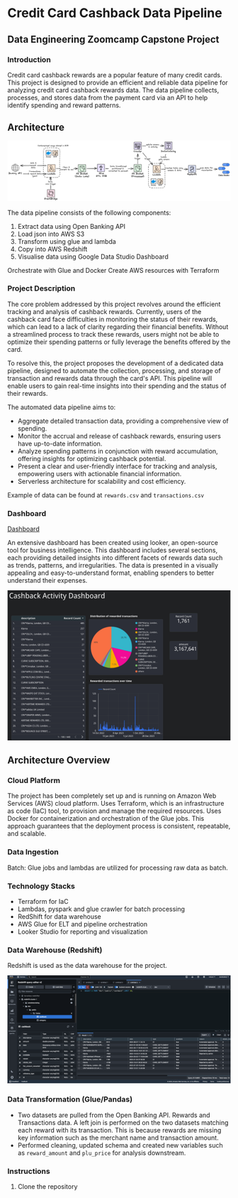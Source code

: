 # Credit Card Cashback Data Pipeline

## Data Engineering Zoomcamp Capstone Project

### Introduction

Credit card cashback rewards are a popular feature of many credit cards.
This project is designed to provide an efficient and reliable data pipeline for analyzing credit card cashback rewards data. 
The data pipeline collects, processes, and stores data from the payment card via an API to help identify spending and reward patterns.

## Architecture
![architecture.png](static/architecture.png)

The data pipeline consists of the following components:
1. Extract data using Open Banking API
2. Load json into AWS S3
3. Transform using glue and lambda
4. Copy into AWS Redshift
5. Visualise data using Google Data Studio Dashboard

Orchestrate with Glue and Docker
Create AWS resources with Terraform

### Project Description

The core problem addressed by this project revolves around the efficient tracking and analysis of cashback rewards. 
Currently, users of the cashback card face difficulties in monitoring the status of their rewards, which can lead to a lack of clarity regarding their financial benefits. 
Without a streamlined process to track these rewards, users might not be able to optimize their spending patterns or fully leverage the benefits offered by the card.

To resolve this, the project proposes the development of a dedicated data pipeline, designed to automate the collection, processing, and storage of transaction and rewards data through the card's API. 
This pipeline will enable users to gain real-time insights into their spending and the status of their rewards. 

The automated data pipeline aims to:

- Aggregate detailed transaction data, providing a comprehensive view of spending.
- Monitor the accrual and release of cashback rewards, ensuring users have up-to-date information.
- Analyze spending patterns in conjunction with reward accumulation, offering insights for optimizing cashback potential.
- Present a clear and user-friendly interface for tracking and analysis, empowering users with actionable financial information.
- Serverless architecture for scalability and cost efficiency.

Example of data can be found at `rewards.csv` and `transactions.csv`

### Dashboard
[Dashboard](https://lookerstudio.google.com/reporting/1e51be85-1fee-4fee-b280-1349dffd0a28)

An extensive dashboard has been created using looker, an open-source tool for business intelligence. 
This dashboard includes several sections, each providing detailed insights into different facets of rewards data such as trends, 
patterns, and irregularities. The data is presented in a visually appealing and easy-to-understand format, 
enabling spenders to better understand their expenses.

![dashboard.png](static/dashboard.png)


## Architecture Overview

### Cloud Platform

The project has been completely set up and is running on Amazon Web Services (AWS) cloud platform. 
Uses Terraform, which is an infrastructure as code (IaC) tool, to provision and manage the required resources.
Uses Docker for containerization and orchestration of the Glue jobs.
This approach guarantees that the deployment process is consistent, repeatable, and scalable.

### Data Ingestion
Batch: Glue jobs and lambdas are utilized for processing raw data as batch.

### Technology Stacks
- Terraform for IaC
- Lambdas, pyspark and glue crawler for batch processing
- RedShift for data warehouse
- AWS Glue for ELT and pipeline orchestration
- Looker Studio for reporting and visualization

### Data Warehouse (Redshift)

Redshift is used as the data warehouse for the project.

![redshift.png](static/redshift.png)

### Data Transformation (Glue/Pandas)
- Two datasets are pulled from the Open Banking API. Rewards and Transactions data. 
A left join is performed on the two datasets matching each reward with its transaction. 
This is because rewards are missing key information such as the merchant name and transaction amount.
- Performed cleaning, updated schema and created new variables such as `reward_amount` and `plu_price` for analysis downstream.

### Instructions
1. Clone the repository

[//]: # (2. Run `terraform init` to initialize the terraform directory)

[//]: # (3. Run `terraform apply` to create the resources)

[//]: # (4. )